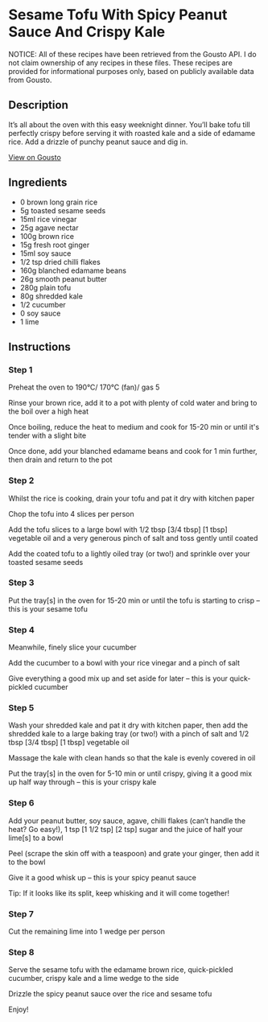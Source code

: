 # Sesame Tofu With Spicy Peanut Sauce And Crispy Kale

NOTICE: All of these recipes have been retrieved from the Gousto API. I do not claim ownership of any recipes in these files. These recipes are provided for informational purposes only, based on publicly available data from Gousto.

## Description

It’s all about the oven with this easy weeknight dinner. You’ll bake tofu till perfectly crispy before serving it with roasted kale and a side of edamame rice. Add a drizzle of punchy peanut sauce and dig in.

[View on Gousto](https://www.gousto.co.uk/recipes/cookbook/baked-sesame-tofu-peanut-sauce-crispy-kale)

## Ingredients

- 0 brown long grain rice
- 5g toasted sesame seeds
- 15ml rice vinegar
- 25g agave nectar 	
- 100g brown rice
- 15g fresh root ginger 
- 15ml soy sauce
- 1/2 tsp dried chilli flakes
- 160g blanched edamame beans
-  26g smooth peanut butter 
- 280g plain tofu
- 80g shredded kale
- 1/2 cucumber
- 0 soy sauce
- 1 lime

## Instructions


### Step 1

Preheat the oven to 190°C/ 170°C (fan)/ gas 5

Rinse your brown rice, add it to a pot with plenty of cold water and bring to the boil over a high heat

Once boiling, reduce the heat to medium and cook for 15-20 min or until it's tender with a slight bite

Once done, add your blanched edamame beans and cook for 1 min further, then drain and return to the pot


### Step 2

Whilst the rice is cooking, drain your tofu and pat it dry with kitchen paper

Chop the tofu into 4 slices per person

Add the tofu slices to a large bowl with 1/2 tbsp <span class="text-purple">[3/4 tbsp]</span> <span class="text-danger">[1 tbsp]</span> vegetable oil and a very generous pinch of salt and toss gently until coated

Add the coated tofu to a lightly oiled tray (or two!) and sprinkle over your toasted sesame seeds


### Step 3

Put the tray[s] in the oven for 15-20 min or until the tofu is starting to crisp – this is your sesame tofu


### Step 4

Meanwhile, finely slice your cucumber

Add the cucumber to a bowl with your rice vinegar and a pinch of salt

Give everything a good mix up and set aside for later – this is your quick-pickled cucumber


### Step 5

Wash your shredded kale and pat it dry with kitchen paper, then add the shredded kale to a large baking tray (or two!) with a pinch of salt and 1/2 tbsp <span class="text-purple">[3/4 tbsp]</span> <span class="text-danger">[1 tbsp]</span> vegetable oil

Massage the kale with clean hands so that the kale is evenly covered in oil

Put the tray[s] in the oven for 5-10 min or until crispy, giving it a good mix up half way through – this is your crispy kale


### Step 6

Add your peanut butter, soy sauce, agave, chilli flakes (can’t handle the heat? Go easy!), 1 tsp <span class="text-purple">[1 1/2 tsp]</span><span class="text-danger"> [2 tsp]</span> sugar and the juice of half your lime[s] to a bowl

Peel (scrape the skin off with a teaspoon) and grate your ginger, then add it to the bowl

Give it a good whisk up – this is your spicy peanut sauce

Tip: If it looks like its split, keep whisking and it will come together!


### Step 7

Cut the remaining lime into 1 wedge per person

### Step 8

Serve the sesame tofu with the edamame brown rice, quick-pickled cucumber, crispy kale and a lime wedge to the side

Drizzle the spicy peanut sauce over the rice and sesame tofu

Enjoy!

